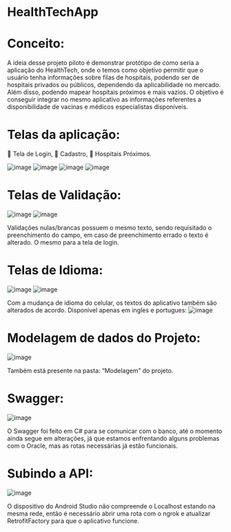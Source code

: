 # HealthTechApp
# Conceito:
A ideia desse projeto piloto é demonstrar protótipo de como seria a aplicação do HealthTech, onde o temos como objetivo permitir que o usuário tenha informações sobre filas de hospitais, podendo ser de hospitais privados ou públicos, dependendo da aplicabilidade no mercado.
Além disso, podendo mapear hospitais próximos e mais vazios.
O objetivo é conseguir integrar no mesmo aplicativo as informações referentes a disponibilidade de vacinas e médicos especialistas disponíveis.

# Telas da aplicação:
	Tela de Login,
	Cadastro,
	Hospitais Próximos.

![image](https://github.com/LSilvaPedroso/HealthTechApp/assets/61203222/ac2da4b8-0f45-487a-a219-96338ff64801)
![image](https://github.com/LSilvaPedroso/HealthTechApp/assets/61203222/449aa9e0-1ef7-49c0-a8a5-bcb245bba3de)
![image](https://github.com/LSilvaPedroso/HealthTechApp/assets/61203222/9d7313b2-0b33-47bd-8924-cd0550472f98)
![image](https://github.com/LSilvaPedroso/HealthTechApp/assets/61203222/e9050b4b-12d1-430c-8358-814c4766b421)


# Telas de Validação:
![image](https://github.com/LSilvaPedroso/HealthTechApp/assets/61203222/4deabb8b-f745-4524-8909-958e78daa0a7)
![image](https://github.com/LSilvaPedroso/HealthTechApp/assets/61203222/8a1d6002-d251-4add-a542-4ae61c99deaf)

Validações nulas/brancas possuem o mesmo texto, sendo requisitado o preenchimento do campo, em caso de preenchimento errado o texto é alterado.
O mesmo para a tela de login.


# Telas de Idioma:
![image](https://github.com/LSilvaPedroso/HealthTechApp/assets/61203222/688f724f-7021-456c-9977-3ce95458f819)
![image](https://github.com/LSilvaPedroso/HealthTechApp/assets/61203222/74fcd268-8de0-462e-be8d-7f6982bc807d)

Com a mudança de idioma do celular, os textos do aplicativo também são alterados de acordo.
Disponivel apenas em ingles e portugues:
![image](https://github.com/LSilvaPedroso/HealthTechApp/assets/61203222/e4896a3d-7398-4178-8fd1-cf78de49d19b)

 
# Modelagem de dados do Projeto:
![image](https://github.com/LSilvaPedroso/HealthTechApp/assets/61203222/7268e8e1-8e18-4bb1-8c49-438d33a11dc5)

Também está presente na pasta: “Modelagem” do projeto.


# Swagger:
![image](https://github.com/LSilvaPedroso/HealthTechApp/assets/61203222/e1bfb0af-0752-49bd-b609-e51f27fdd88e)

O Swagger foi feito em C# para se comunicar com o banco, até o momento ainda segue em alterações, já que estamos enfrentando alguns problemas com o Oracle, mas as rotas necessárias já estão funcionais.


# Subindo a API:
![image](https://github.com/LSilvaPedroso/HealthTechApp/assets/61203222/98f562bb-26d9-4f2a-a98d-4299e24f5d47)

O dispositivo do Android Studio não compreende o Localhost estando na mesma rede, então é necessário abrir uma rota com o ngrok e atualizar RetrofitFactory para que o aplicativo funcione.
